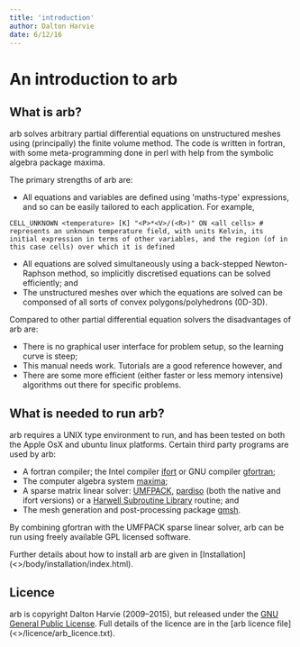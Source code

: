 ```yaml
---
title: 'introduction'
author: Dalton Harvie
date: 6/12/16
---
```


# An introduction to arb

## What is arb?

arb solves arbitrary partial differential equations on unstructured meshes using (principally) the finite volume method.  The code is written in fortran, with some meta-programming done in perl with help from the symbolic algebra package maxima.

The primary strengths of arb are:

* All equations and variables are defined using 'maths-type' expressions, and so can be easily tailored to each application.  For example,
```arb
CELL_UNKNOWN <temperature> [K] "<P>*<V>/(<R>)" ON <all cells> # represents an unknown temperature field, with units Kelvin, its initial expression in terms of other variables, and the region (of in this case cells) over which it is defined
```
* All equations are solved simultaneously using a back-stepped Newton-Raphson method, so implicitly discretised equations can be solved efficiently; and
* The unstructured meshes over which the equations are solved can be componsed of all sorts of convex polygons/polyhedrons (0D-3D).

Compared to other partial differential equation solvers the disadvantages of arb are:

* There is no graphical user interface for problem setup, so the learning curve is steep;
* This manual needs work.  Tutorials are a good reference however, and
* There are some more efficient (either faster or less memory intensive) algorithms out there for specific problems.

## What is needed to run arb?

arb requires a UNIX type environment to run, and has been tested on both the Apple OsX and ubuntu linux platforms. Certain third party programs are used by arb:

-   A fortran compiler; the Intel compiler
    [ifort](http://software.intel.com/en-us/intel-compilers/ "intel-compilers")
    or GNU compiler [gfortran](http://gcc.gnu.org/wiki/GFortran);
-   The computer algebra system
    [maxima](http://maxima.sourceforge.net/ "Computer algebra system");
-   A sparse matrix linear solver:
    [UMFPACK](http://www.cise.ufl.edu/research/sparse/umfpack/),
    [pardiso](http://www.pardiso-project.org/) (both the native and
    ifort versions) or a [Harwell Subroutine
    Library](http://www.hsl.rl.ac.uk/) routine; and
-   The mesh generation and post-processing package
    [gmsh](http://geuz.org/gmsh/).

By combining gfortran with the UMFPACK sparse linear solver, arb can be
run using freely available GPL licensed software.

Further details about how to install arb are given in [Installation](<<linkrootdir>>/body/installation/index.html).

## Licence

arb is copyright Dalton Harvie (2009–2015), but released under the [GNU General Public License](http://www.gnu.org/licenses/gpl.html).  Full details of the licence are in the [arb licence file](<<workingdir>>/licence/arb_licence.txt).

<!--
```sh
echo "some sh string";
```

```fortran
write(*,*) 'some fortran' ! comment
```

$t=4$


```arb
CELL_CONSTANT <jibber> [m^2] "<P>/<R>" ON <all cells> # a comment
```

```arb
CELL_CONSTANT <jibber> [m^2] "<P>/<R>" ON <all cells> # a comment
```

-->
